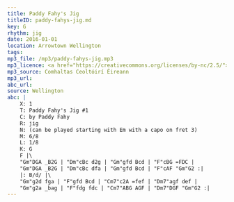 ```yaml
---
title: Paddy Fahy's Jig
titleID: paddy-fahys-jig.md
key: G
rhythm: jig
date: 2016-01-01
location: Arrowtown Wellington
tags: 
mp3_file: /mp3/paddy-fahys-jig.mp3
mp3_licence: <a href="https://creativecommons.org/licenses/by-nc/2.5/">CC-BY-NC-2.5</a>
mp3_source: Comhaltas Ceoltóirí Éireann
mp3_url: 
abc_url: 
source: Wellington
abc: |
    X: 1
    T: Paddy Fahy's Jig #1
    C: by Paddy Fahy
    R: jig
    N: (can be played starting with Em with a capo on fret 3) 
    M: 6/8
    L: 1/8
    K: G
    F |\
    "Gm"DGA _B2G | "Dm"cBc d2g | "Gm"gfd Bcd | "F"cBG =FDC |
    "Gm"DGA _B2G | "Dm"cBc dfa | "Gm"gfd Bcd | "F"cAF "Gm"G2 :|
    |: B/d/ |\
    "Gm"g2d fga | "F"gfd Bcd | "Cm7"c2A =fef | "Dm7"agf def |
    "Gm"g2a _bag | "F"fdg fdc | "Cm7"ABG AGF | "Dm7"DGF "Gm"G2 :|
---
```

